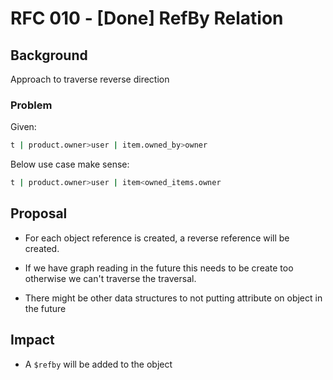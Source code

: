 # RFC 010 - [Done] RefBy Relation

## Background

Approach to traverse reverse direction

### Problem

Given:

```sh
t | product.owner>user | item.owned_by>owner
```

Below use case make sense:

```sh
t | product.owner>user | item<owned_items.owner
```

## Proposal

- For each object reference is created, a reverse reference will be created.

- If we have graph reading in the future this needs to be create too otherwise we can't traverse the traversal.

- There might be other data structures to not putting attribute on object in the future

## Impact

- A `$refby` will be added to the object
